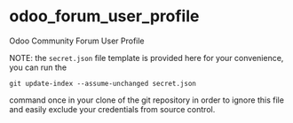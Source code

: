 # odoo_forum_user_profile
Odoo Community Forum User Profile



NOTE: the `secret.json` file template is provided here for your convenience, you can run the
```
git update-index --assume-unchanged secret.json
```
command once in your clone of the git repository in order to ignore this file and easily exclude your credentials from source control.
